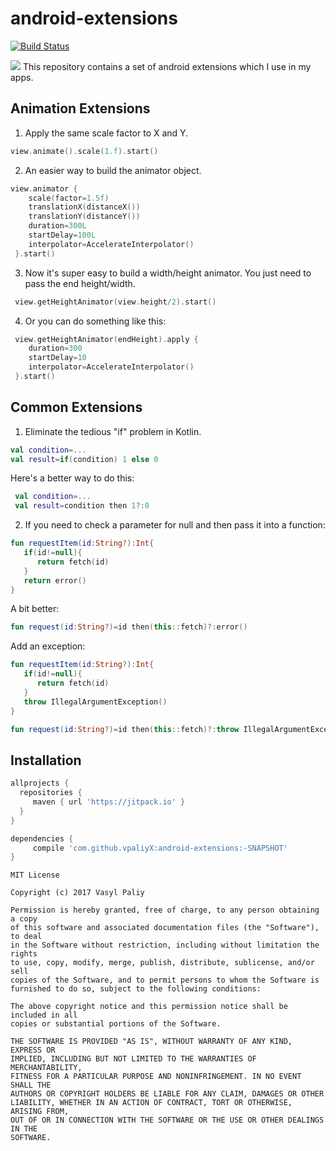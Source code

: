 # android-extensions
[![Build Status](https://travis-ci.org/vpaliyX/android-extensions.svg?branch=master)](https://travis-ci.org/vpaliyX/android-extensions)

![](https://github.com/vpaliyX/android-extensions/blob/master/art/kotlin.png)
This repository contains a set of android extensions which I use in my apps.

## Animation Extensions ##

1. Apply the same scale factor to X and Y.
```kotlin
view.animate().scale(1.f).start()
```
2. An easier way to build the animator object.
```kotlin
view.animator {
    scale(factor=1.5f)
    translationX(distanceX())
    translationY(distanceY())
    duration=300L
    startDelay=100L
    interpolator=AccelerateInterpolator()
 }.start()
```
3. Now it's super easy to build a width/height animator. 
You just need to pass the end height/width.

```kotlin
 view.getHeightAnimator(view.height/2).start()
```

4. Or you can do something like this:

```kotlin
 view.getHeightAnimator(endHeight).apply { 
    duration=300
    startDelay=10
    interpolator=AccelerateInterpolator()
 }.start()
```

## Common Extensions ##

1. Eliminate the tedious "if" problem in Kotlin.

```kotlin
val condition=...
val result=if(condition) 1 else 0
```
Here's a better way to do this:

```kotlin
 val condition=...
 val result=condition then 1?:0
```

2. If you need to check a parameter for null and then pass it into a function:

```kotlin
fun requestItem(id:String?):Int{
   if(id!=null){
      return fetch(id)
   }
   return error()
}
```
A bit better:
```kotlin
fun request(id:String?)=id then(this::fetch)?:error()
```
Add an exception:
```kotlin
fun requestItem(id:String?):Int{
   if(id!=null){
      return fetch(id)
   }
   throw IllegalArgumentException()
}
```

```kotlin
fun request(id:String?)=id then(this::fetch)?:throw IllegalArgumentException()
```

## Installation ##


``` gradle
allprojects {
  repositories {
     maven { url 'https://jitpack.io' }
  }
}
```

``` gradle
dependencies {
     compile 'com.github.vpaliyX:android-extensions:-SNAPSHOT'
}

```



``````
MIT License

Copyright (c) 2017 Vasyl Paliy

Permission is hereby granted, free of charge, to any person obtaining a copy
of this software and associated documentation files (the "Software"), to deal
in the Software without restriction, including without limitation the rights
to use, copy, modify, merge, publish, distribute, sublicense, and/or sell
copies of the Software, and to permit persons to whom the Software is
furnished to do so, subject to the following conditions:

The above copyright notice and this permission notice shall be included in all
copies or substantial portions of the Software.

THE SOFTWARE IS PROVIDED "AS IS", WITHOUT WARRANTY OF ANY KIND, EXPRESS OR
IMPLIED, INCLUDING BUT NOT LIMITED TO THE WARRANTIES OF MERCHANTABILITY,
FITNESS FOR A PARTICULAR PURPOSE AND NONINFRINGEMENT. IN NO EVENT SHALL THE
AUTHORS OR COPYRIGHT HOLDERS BE LIABLE FOR ANY CLAIM, DAMAGES OR OTHER
LIABILITY, WHETHER IN AN ACTION OF CONTRACT, TORT OR OTHERWISE, ARISING FROM,
OUT OF OR IN CONNECTION WITH THE SOFTWARE OR THE USE OR OTHER DEALINGS IN THE
SOFTWARE.
``````
